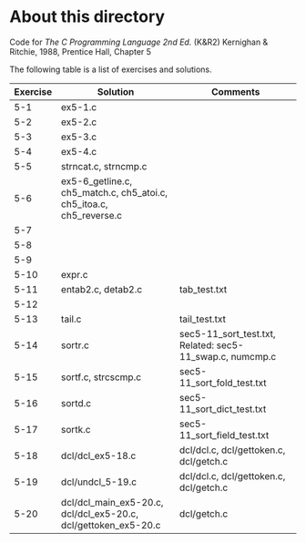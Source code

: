 # About this directory 
Code for _The C Programming Language 2nd Ed._ (K&R2) Kernighan & Ritchie, 1988, Prentice Hall, Chapter 5

The following table is a list of exercises and solutions.

|Exercise|Solution	|Comments|
|--------|--------------|--------|
|5-1 	| ex5-1.c	||
|5-2   	| ex5-2.c     	||
|5-3   	| ex5-3.c     	||
|5-4    | ex5-4.c     	||
|5-5    | strncat.c, strncmp.c     ||
|5-6    | ex5-6_getline.c, ch5_match.c, ch5_atoi.c, ch5_itoa.c, ch5_reverse.c     ||
|5-7    |      		||
|5-8    |      		||
|5-9    |      		||
|5-10  	| expr.c     	||
|5-11   | entab2.c, detab2.c     	|tab_test.txt|
|5-12  	|      		||
|5-13   | tail.c      	|tail_test.txt|
|5-14   | sortr.c      	|sec5-11_sort_test.txt, Related: sec5-11_swap.c, numcmp.c|
|5-15   | sortf.c, strcscmp.c      |sec5-11_sort_fold_test.txt|
|5-16   | sortd.c      	| sec5-11_sort_dict_test.txt|
|5-17   | sortk.c      	|sec5-11_sort_field_test.txt|
|5-18   | dcl/dcl_ex5-18.c |dcl/dcl.c, dcl/gettoken.c, dcl/getch.c|
|5-19   | dcl/undcl_5-19.c     		|dcl/dcl.c, dcl/gettoken.c, dcl/getch.c|
|5-20   | dcl/dcl_main_ex5-20.c, dcl/dcl_ex5-20.c, dcl/gettoken_ex5-20.c     		|dcl/getch.c|
